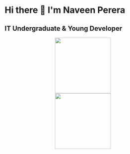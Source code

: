 # Hi there 👋 I'm Naveen Perera

## IT Undergraduate & Young Developer

<div align="center">
  <img height="180em" src="https://github-readme-stats.vercel.app/api?username=nveen9&show_icons=true&theme=transparent"/> 
</div>

<div align="center">
  <img height="180em" src="https://github-readme-stats.vercel.app/api/top-langs/?username=nveen9&layout=compact&theme=algolia"/> 
</div>
